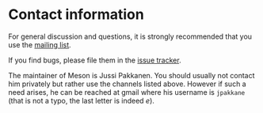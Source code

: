 # Contact information

For general discussion and questions, it is strongly recommended that
you use the [mailing
list](https://groups.google.com/forum/#!forum/mesonbuild).

If you find bugs, please file them in the [issue
tracker](https://github.com/jpakkane/meson/issues).

The maintainer of Meson is Jussi Pakkanen. You should usually not
contact him privately but rather use the channels listed
above. However if such a need arises, he can be reached at gmail where
his username is `jpakkane` (that is not a typo, the last letter is
indeed *e*).
